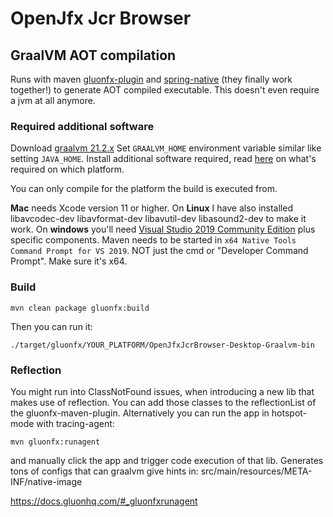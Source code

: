 # OpenJfx Jcr Browser

## GraalVM AOT compilation

Runs with maven [gluonfx-plugin](hhttps://github.com/gluonhq/gluonfx-maven-plugin) and [spring-native](https://github.com/spring-projects-experimental/spring-native) (they finally work together!) to generate AOT compiled executable. This doesn't even require a jvm at all anymore.

### Required additional software
Download [graalvm 21.2.x](https://github.com/graalvm/graalvm-ce-builds/releases)
Set `GRAALVM_HOME` environment variable similar like setting `JAVA_HOME`. Install additional software required, read [here](https://docs.gluonhq.com/#_platforms) on what's required on which platform.

You can only compile for the platform the build is executed from.

**Mac** needs Xcode version 11 or higher.
On **Linux** I have also installed libavcodec-dev libavformat-dev libavutil-dev libasound2-dev to make it work.
On **windows** you'll need [Visual Studio 2019 Community Edition](https://visualstudio.microsoft.com/downloads) plus specific components. Maven needs to be started in `x64 Native Tools Command Prompt for VS 2019`. NOT just the cmd or "Developer Command Prompt". Make sure it's x64. 

### Build
    mvn clean package gluonfx:build
    
 Then you can run it:
    
    ./target/gluonfx/YOUR_PLATFORM/OpenJfxJcrBrowser-Desktop-Graalvm-bin

### Reflection    
You might run into ClassNotFound issues, when introducing a new lib that makes use of reflection.
You can add those classes to the reflectionList of the gluonfx-maven-plugin. Alternatively you can run the app in hotspot-mode with tracing-agent:

    mvn gluonfx:runagent

and manually click the app and trigger code execution of that lib. Generates tons of configs that can graalvm give hints in:
src/main/resources/META-INF/native-image

https://docs.gluonhq.com/#_gluonfxrunagent
